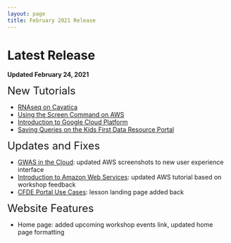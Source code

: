 ```yaml
---
layout: page
title: February 2021 Release
---
```


Latest Release
=================

**Updated February 24, 2021**

<span style="font-size:24px;">New Tutorials

- [RNAseq on Cavatica](../Bioinformatic-Analyses/RNAseq-on-Cavatica/rna_seq_1.md)
- [Using the Screen Command on AWS](../Cloud-Platforms/Introduction_to_Amazon_Web_Services/introtoaws5_Screen.md)
- [Introduction to Google Cloud Platform](../Cloud-Platforms/Introduction-to-GCP/index.md)
- [Saving Queries on the Kids First Data Resource Portal](../Common-Fund-Tools/Kids-First/Advanced-KF-Portal-Queries/KF_13_SavingQueries.md)
<!--- [Setting Up Github Authentication](../CFDE-Internal-Training/github_auth_setup.md)-->

<span style="font-size:24px;">Updates and Fixes

- [GWAS in the Cloud](../Bioinformatic-Analyses/GWAS-in-the-cloud/index.md): updated AWS screenshots to new user experience interface
- [Introduction to Amazon Web Services](../Cloud-Platforms/Introduction_to_Amazon_Web_Services/introtoaws1.md): updated AWS tutorial based on workshop feedback
- [CFDE Portal Use Cases](../Common-Fund-Tools/CFDE-Portal/index.md): lesson landing page added back
<!--- [Editing MkDocs Websites with cfde-bot](../CFDE-Internal-Training/cfdebot_website_editing.md): updated Github repo names-->

<span style="font-size:24px;">Website Features

- Home page: added upcoming workshop events link, updated home page formatting
